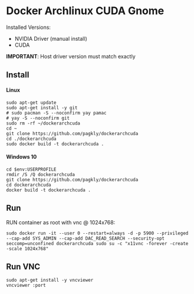 # Docker Archlinux CUDA Gnome

Installed Versions:
* NVIDIA Driver (manual install)
* CUDA 

**IMPORTANT**: Host driver version must match exactly
## Install
#### Linux
```
sudo apt-get update
sudo apt-get install -y git
# sudo pacman -S --noconfirm yay pamac
# yay -S --noconfirm git
sudo rm -rf ~/dockerarchcuda
cd ~
git clone https://github.com/pagkly/dockerarchcuda
cd ./dockerarchcuda
sudo docker build -t dockerarchcuda .
```
#### Windows 10
```
cd $env:USERPROFILE
rmdir /S /Q dockerarchcuda
git clone https://github.com/pagkly/dockerarchcuda
cd dockerarchcuda
docker build -t dockerarchcuda .
```

## Run
RUN container as root with vnc @ 1024x768:
```
sudo docker run -it --user 0 --restart=always -d -p 5900 --privileged --cap-add SYS_ADMIN --cap-add DAC_READ_SEARCH --security-opt seccomp=unconfined dockerarchcuda sudo su -c "x11vnc -forever -create -scale 1024x768"
```

## Run VNC
```
sudo apt-get install -y vncviewer
vncviewer :port
```
